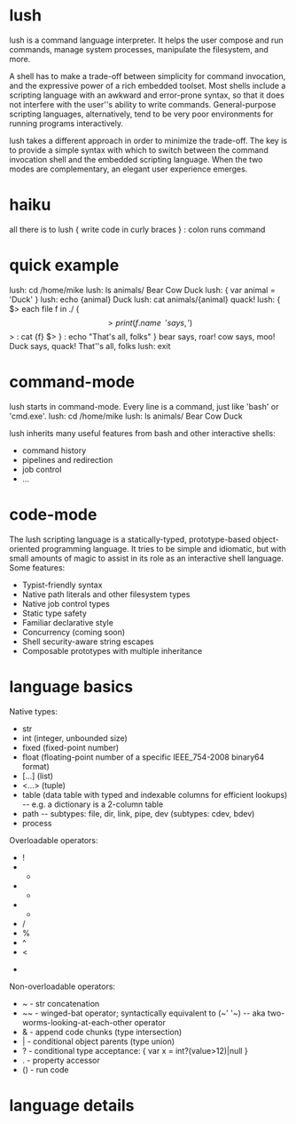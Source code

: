 lush
====

lush is a command language interpreter.  It helps the user compose and run commands, manage system processes, manipulate the filesystem, and more.

A shell has to make a trade-off between simplicity for command invocation, and the expressive power of a rich embedded toolset.  Most shells include a scripting language with an awkward and error-prone syntax, so that it does not interfere with the user''s ability to write commands.  General-purpose scripting languages, alternatively, tend to be very poor environments for running programs interactively.

lush takes a different approach in order to minimize the trade-off.  The key is to provide a simple syntax with which to switch between the command invocation shell and the embedded scripting language.  When the two modes are complementary, an elegant user experience emerges.

haiku
=====

all there is to lush
{ write code in curly braces }
: colon runs command


quick example
=============

lush: cd /home/mike
lush: ls animals/
Bear  Cow  Duck
lush: { var animal = 'Duck' }
lush: echo {animal}
Duck
lush: cat animals/{animal}
quack!
lush: {
$>      each file f in ./ {
$$>       print(f.name ~~ 'says,')
$$>       : cat {f}
$>      }
        : echo "That's all, folks"
      }
bear says,
roar!
cow says,
moo!
Duck says,
quack!
That''s all, folks
lush: exit

command-mode
============

lush starts in command-mode.  Every line is a command, just like 'bash' or
'cmd.exe'.
lush: cd /home/mike
lush: ls animals/
Bear  Cow  Duck

lush inherits many useful features from bash and other interactive shells:
 - command history
 - pipelines and redirection
 - job control
 - ...

code-mode
=========

The lush scripting language is a statically-typed, prototype-based object-oriented programming language.  It tries to be simple and idiomatic, but with small amounts of magic to assist in its role as an interactive shell language.  Some features:
 - Typist-friendly syntax
 - Native path literals and other filesystem types
 - Native job control types
 - Static type safety
 - Familiar declarative style
 - Concurrency (coming soon)
 - Shell security-aware string escapes
 - Composable prototypes with multiple inheritance


language basics
===============

Native types:
 - str
 - int (integer, unbounded size)
 - fixed (fixed-point number)
 - float (floating-point number of a specific IEEE_754-2008 binary64 format)
 - [...] (list)
 - <...> (tuple)
 - table (data table with typed and indexable columns for efficient lookups)
    -- e.g. a dictionary is a 2-column table
 - path
    -- subtypes: file, dir, link, pipe, dev (subtypes: cdev, bdev)
 - process

Overloadable operators:
 - !
 - +
 - -
 - *
 - /
 - %
 - ^
 - <
 - >

Non-overloadable operators:
 - ~ - str concatenation
 - ~~ - winged-bat operator; syntactically equivalent to  (~' '~)
  -- aka two-worms-looking-at-each-other operator
 - & - append code chunks (type intersection)
 - | - conditional object parents (type union)
 - ? - conditional type acceptance: { var x = int?(value>12)|null }
 - . - property accessor
 - () - run code


language details
================

